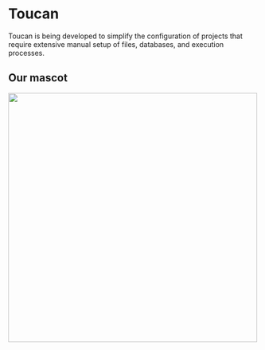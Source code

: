 # Toucan
Toucan is being developed to simplify the configuration of projects that require extensive manual setup of files, databases, and execution processes.

## Our mascot
 <img src="https://github.com/user-attachments/assets/8409c16a-edae-4574-8d29-42696bbac3fb" width="500px"/>
